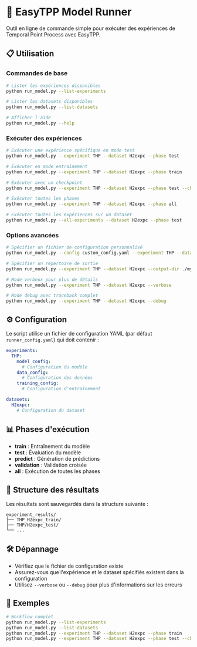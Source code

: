 # 🚀 EasyTPP Model Runner

Outil en ligne de commande simple pour exécuter des expériences de Temporal Point Process avec EasyTPP.

## 📋 Utilisation

### Commandes de base

```bash
# Lister les expériences disponibles
python run_model.py --list-experiments

# Lister les datasets disponibles
python run_model.py --list-datasets

# Afficher l'aide
python run_model.py --help
```

### Exécuter des expériences

```bash
# Exécuter une expérience spécifique en mode test
python run_model.py --experiment THP --dataset H2expc --phase test

# Exécuter en mode entraînement
python run_model.py --experiment THP --dataset H2expc --phase train

# Exécuter avec un checkpoint
python run_model.py --experiment THP --dataset H2expc --phase test --checkpoint path/to/model.ckpt

# Exécuter toutes les phases
python run_model.py --experiment THP --dataset H2expc --phase all

# Exécuter toutes les expériences sur un dataset
python run_model.py --all-experiments --dataset H2expc --phase test
```

### Options avancées

```bash
# Spécifier un fichier de configuration personnalisé
python run_model.py --config custom_config.yaml --experiment THP --dataset H2expc

# Spécifier un répertoire de sortie
python run_model.py --experiment THP --dataset H2expc --output-dir ./my_results

# Mode verbeux pour plus de détails
python run_model.py --experiment THP --dataset H2expc --verbose

# Mode debug avec traceback complet
python run_model.py --experiment THP --dataset H2expc --debug
```

## ⚙️ Configuration

Le script utilise un fichier de configuration YAML (par défaut `runner_config.yaml`) qui doit contenir :

```yaml
experiments:
  THP:
    model_config:
      # Configuration du modèle
    data_config:
      # Configuration des données
    training_config:
      # Configuration d'entraînement

datasets:
  H2expc:
    # Configuration du dataset
```

## 📊 Phases d'exécution

- **train** : Entraînement du modèle
- **test** : Évaluation du modèle
- **predict** : Génération de prédictions
- **validation** : Validation croisée
- **all** : Exécution de toutes les phases

## 📁 Structure des résultats

Les résultats sont sauvegardés dans la structure suivante :
```
experiment_results/
├── THP_H2expc_train/
├── THP/H2expc_test/
└── ...
```

## 🛠️ Dépannage

- Vérifiez que le fichier de configuration existe
- Assurez-vous que l'expérience et le dataset spécifiés existent dans la configuration
- Utilisez `--verbose` ou `--debug` pour plus d'informations sur les erreurs

## 📝 Exemples

```bash
# Workflow complet
python run_model.py --list-experiments
python run_model.py --list-datasets
python run_model.py --experiment THP --dataset H2expc --phase train
python run_model.py --experiment THP --dataset H2expc --phase test --checkpoint experiment_results/THP_H2expc_train/checkpoints/best.ckpt
```
